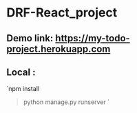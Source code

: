 # DRF-React_project

## Demo link: https://my-todo-project.herokuapp.com
## Local :
`npm install 
> python manage.py runserver 
`
